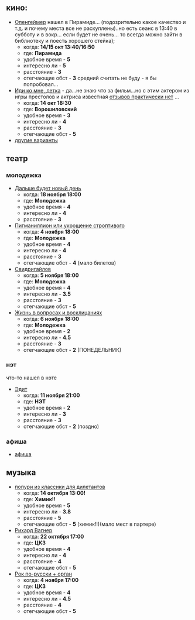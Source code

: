 ## кино:
- [Опенгеймер](https://empire-vlg.ru/release/17016?date=2023-10-14) нашел в Пирамиде... (подозрительно какое качество и т.д. и почему места все не раскуплены)..но есть сеанс в 13:40 в субботу и в вокр... если будет не очень... то всегда можно зайти в библиотеку и поесть хорошего стейка);
  - когда: **14/15 окт 13:40/16:50**
  - где: **Пирамида**
  - удобное время - **5**
  - интересно ли - **5**
  - расстояние - **3**
  - отегчающие обст - **3**
средний считать не буду - я бы попробовал...
- [Иди ко мне, детка](https://afisha.yandex.ru/volgograd/cinema/idi-ko-mne-detka?source=rubric&schedule-date=2023-10-14) - да...не знаю что за фильм...но с этим актером из игры престолов и актриса известная [отзывов практически нет](https://www.kinopoisk.ru/film/1043206/) ...
  - когда: **14 окт 18:30**
  - где: **Ворошиловский**
  - удобное время - **3**
  - интересно ли - **4**
  - расстояние - **3**
  - отегчающие обст - **5**
- [другие варианты](https://afisha.yandex.ru/volgograd/selections/cinema-weekend?source=babysize)

## театр
### молодежка
- [Дальше будет новый день](https://afisha.yandex.ru/volgograd/theatre_show/dalshe-budet-novyi-den-volgogradskii-molodezhnyi-teatr)
  - когда: **18 ноября 18:00**
  - где: **Молодежка**
  - удобное время - **4**
  - интересно ли - **4**
  - расстояние - **3**
- [Пигманиллион или укрощение строптивого](https://afisha.yandex.ru/volgograd/theatre_show/pigmalion-ili-ukroshchenie-stroptivogo?source=place)
  - когда: **4 ноября 18:00**
  - где: **Молодежка**
  - удобное время - **4**
  - интересно ли - **4**
  - расстояние - **3**
  - отегчающие обст - **4** (мало билетов)
- [Свидригайлов](https://afisha.yandex.ru/volgograd/theatre_show/svidrigailov?source=place)
  - когда: **5 ноября 18:00**
  - где: **Молодежка**
  - удобное время - **4**
  - интересно ли - **3.5**
  - расстояние - **3**
  - отегчающие обст - **5**
- [Жизнь в вопросах и восклицаниях](https://afisha.yandex.ru/volgograd/theatre_show/zhizn-v-voprosakh-i-vosklitsaniiakh)
  - когда: **6 ноября 18:00**
  - где: **Молодежка**
  - удобное время - **2**
  - интересно ли - **4.5**
  - расстояние - **3**
  - отегчающие обст - **2** (ПОНЕДЕЛЬНИК)
    
### нэт
что-то нашел в нэте
- [Эдит](https://afisha.yandex.ru/volgograd/theatre_show/edit-novyi-eksperimentalnyi-teatr?source=place)
  - когда: **11 ноября 21:00**
  - где: **НЭТ**
  - удобное время - **2**
  - интересно ли - **3**
  - расстояние - **3**
  - отегчающие обст - **2** (поздно)

### афиша
- [афиша](https://afisha.yandex.ru/volgograd/theatre?source=menu)

## музыка
- [попури из классики для дилетантов](https://volgogradfilarmonia.ru/afishi/concerts/kontsert-simfonicheskoj-muzyki-25)
  - когда: **14 октября 13:00!**
  - где: **Химик!!**
  - удобное время - **5**
  - интересно ли - **3.8**
  - расстояние - **5**
  - отегчающие обст - **5** (химик!!)(мало мест в партере)
- [Рихард Вагнер](https://volgogradfilarmonia.ru/afishi/concerts/kontsert-simfonicheskoj-muzyki-25)
  - когда: **22 октября 17:00**
  - где: **ЦКЗ**
  - удобное время - **4**
  - интересно ли - **4**
  - расстояние - **4**
  - отегчающие обст - **5**
- [Рок по-русски + орган](https://volgogradfilarmonia.ru/afishi/concerts/rok-po-russki-organ-2)
  - когда: **4 ноября 17:00**
  - где: **ЦКЗ**
  - удобное время - **4**
  - интересно ли - **4.5**
  - расстояние - **4**
  - отегчающие обст - **5**
